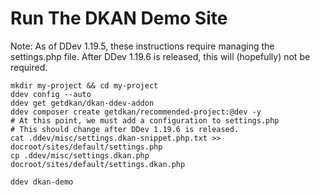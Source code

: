 # Run The DKAN Demo Site

Note: As of DDev 1.19.5, these instructions require managing the settings.php
file. After DDev 1.19.6 is released, this will (hopefully) not be required.

    mkdir my-project && cd my-project
    ddev config --auto
    ddev get getdkan/dkan-ddev-addon
    ddev composer create getdkan/recommended-project:@dev -y
    # At this point, we must add a configuration to settings.php
    # This should change after DDev 1.19.6 is released.
    cat .ddev/misc/settings.dkan-snippet.php.txt >> docroot/sites/default/settings.php
    cp .ddev/misc/settings.dkan.php docroot/sites/default/settings.dkan.php

    ddev dkan-demo

